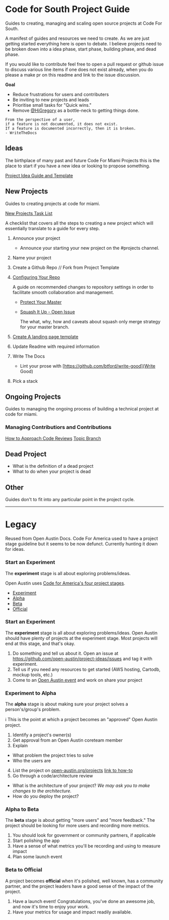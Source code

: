 # Code for South Project Guide
Guides to creating, managing and scaling open source projects at Code For South.

A manifest of guides and resources we need to create. As we are just getting started everything here is open to debate.
I believe projects need to be broken down into a idea phase, start phase, building phase, and dead phase.

If you would like to contribute feel free to open a pull request or github issue to discuss various line items if one does not exist already, when you do please a make pr on this readme and link to the issue discussion.

**Goal**
- Reduce frustrations for users and contributers
- Be inviting to new projects and leads
- Prioritise small tasks for "Quick wins."
- Remove [@HiGregory](https://github.com/HiGregory) as a bottle-neck to getting things done.

```
From the perspective of a user,
if a feature is not documented, it does not exist.
If a feature is documented incorrectly, then it is broken.
- WriteTheDocs
```


## Ideas
The birthplace of many past and future Code For Miami Projects
this is the place to start if you have a new idea or looking to propose something.

[Project Idea Guide and Template](https://github.com/Code-for-Miami/project-ideas)


## New Projects
Guides to creating projects at code for miami.

[New Projects Task List](https://github.com/Code-for-Miami/project_guide/issues/2)

A checklist that covers all the steps to creating a new project which will essentially translate to 
a guide for every step.

1. Announce your project
   - Announce your starting your new project on the #projects channel.
2. Name your project
3. Create a Github Repo // Fork from Project Template
4. [Configuring Your Repo](/docs/configuring_your_repo.md)

    A guide on recommended changes to repository settings in order to facilitate smooth collaboration and management.
    
    - [Protect Your Master](/docs/configuring_your_repo.md#protect-master)
    - [Squash It Up - Open Issue](https://github.com/Code-for-Miami/project_guide/issues/7)
      
      The what, why, how and caveats about squash only merge strategy for your master branch.

5. [Create A landing page template](https://github.com/Code-for-Miami/project-landing-page-template)
6. Update Readme with required information
7. Write The Docs
   - Lint your prose with [https://github.com/btford/write-good](Write Good)
8. Pick a stack

## Ongoing Projects
Guides to managing the ongoing process of building a technical project at code for miami.

### Managing Contributiors and Contributions
[How to Approach Code Reviews](http://www.bettercode.reviews/)
[Topic Branch](/docs/topic_branch.md)
## Dead Project

- What is the definition of a dead project
- What to do when your project is dead

## Other

Guides don't to fit into any particular point in the project cycle.

---
# Legacy
 
Reused from Open Austin Docs. Code For America used to have a project stage guideline but it seems to be now defunct. Currently hunting it down for ideas.

### Start an **Experiment**

The **experiment** stage is all about exploring problems/ideas.

Open Austin uses [Code for America's four project stages](https://www.codeforamerica.org/brigade/projects/stages).

- [Experiment](https://www.codeforamerica.org/brigade/projects/stages#experiment)
- [Alpha](https://www.codeforamerica.org/brigade/projects/stages#alpha)
- [Beta](https://www.codeforamerica.org/brigade/projects/stages#beta)
- [Official](https://www.codeforamerica.org/brigade/projects/stages#official)

### Start an **Experiment**

The **experiment** stage is all about exploring problems/ideas. Open Austin should have plenty of projects at the experiment stage. Most projects will end at this stage, and that's okay.

1. Do something and tell us about it. Open an issue at https://github.com/open-austin/project-ideas/issues and tag it with experiment.
2. Tell us if you need any resources to get started (AWS hosting, Cartodb, mockup tools, etc.)
3. Come to an [Open Austin event](/events) and work on share your project

### Experiment to **Alpha**

The **alpha** stage is about making sure your project solves a person's/group's problem.

:information_source:  This is the point at which a project becomes an "approved" Open Austin project.

1. Identify a project's owner(s)
2. Get approval from an Open Austin coreteam member
3. Explain
  - What problem the project tries to solve
  - Who the users are
4. List the project on [open-austin.org/projects](https://open-austin.org/projects) [link to how-to](https://github.com/open-austin/open-austin.github.io/wiki/How-to-Add-a-Project-Page)
5. Go through a code/architecture review
  - What is the architecture of your project? _We may ask you to make changes to the architecture._
  - How do you deploy the project?

### Alpha to **Beta**
 
The **beta** stage is about getting "more users" and "more feedback." The project should be looking for more users and recording more metrics.

1. You should look for government or community partners, if applicable
2. Start polishing the app
3. Have a sense of what metrics you'll be recording and using to measure impact
4. Plan some launch event

### Beta to **Official**

A project becomes **official** when it's polished, well known, has a community partner, and the project leaders have a good sense of the impact of the project. 

1. Have a launch event! Congratulations, you've done an awesome job, and now it's time to enjoy your work.
2. Have your metrics for usage and impact readily available.
